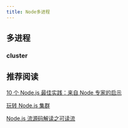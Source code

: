 ```yaml
---
title: Node多进程
---
```


## 多进程

### cluster

## 推荐阅读

[10 个 Node.js 最佳实践：来自 Node 专家的启示](https://mp.weixin.qq.com/s/gV0CxSb9pUN51mr23dUiIg)

[玩转 Node.js 集群](https://juejin.cn/post/7045058583200792613)

[Node.js 流源码解读之可读流](https://mp.weixin.qq.com/s/O59JUnbWshJSWrV8NBL5Ng)
